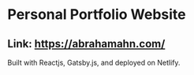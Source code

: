 # Personal Portfolio Website

## Link: <https://abrahamahn.com/>

Built with Reactjs, Gatsby.js, and deployed on Netlify.

